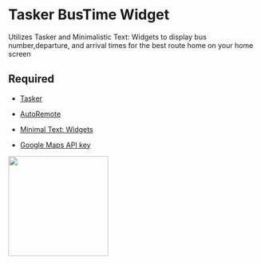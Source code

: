 # Tasker BusTime Widget

Utilizes Tasker and Minimalistic Text: Widgets to display bus number,departure, and arrival times for the best route home on your home screen

## Required
- [Tasker](https://play.google.com/store/apps/details?id=net.dinglisch.android.taskerm)

- [AutoRemote](https://play.google.com/store/apps/details?id=com.joaomgcd.autoremote)

- [Minimal Text: Widgets](https://play.google.com/store/apps/details?id=de.devmil.minimaltext)

- [Google Maps API key](https://developers.google.com/places/web-service/get-api-key)

<img src="https://user-images.githubusercontent.com/24640479/50578135-4bfeaa00-0dea-11e9-8884-cc93b8f20ba1.jpg" width="200">
